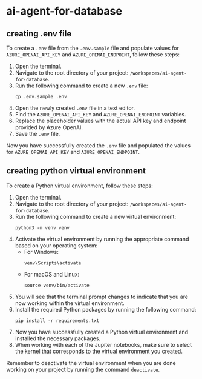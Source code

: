 # ai-agent-for-database

## creating .env file

To create a `.env` file from the `.env.sample` file and populate values for `AZURE_OPENAI_API_KEY` and `AZURE_OPENAI_ENDPOINT`, follow these steps:

1. Open the terminal.
2. Navigate to the root directory of your project: `/workspaces/ai-agent-for-database`.
3. Run the following command to create a new `.env` file:
    ```
    cp .env.sample .env
    ```
4. Open the newly created `.env` file in a text editor.
5. Find the `AZURE_OPENAI_API_KEY` and `AZURE_OPENAI_ENDPOINT` variables.
6. Replace the placeholder values with the actual API key and endpoint provided by Azure OpenAI.
7. Save the `.env` file.

Now you have successfully created the `.env` file and populated the values for `AZURE_OPENAI_API_KEY` and `AZURE_OPENAI_ENDPOINT`.

## creating python virtual environment
To create a Python virtual environment, follow these steps:

1. Open the terminal.
2. Navigate to the root directory of your project: `/workspaces/ai-agent-for-database`.
3. Run the following command to create a new virtual environment:
    ```
    python3 -m venv venv
    ```
4. Activate the virtual environment by running the appropriate command based on your operating system:
    - For Windows:
      ```
      venv\Scripts\activate
      ```
    - For macOS and Linux:
      ```
      source venv/bin/activate
      ```
5. You will see that the terminal prompt changes to indicate that you are now working within the virtual environment.
6. Install the required Python packages by running the following command:
    ```
    pip install -r requirements.txt
    ```
7. Now you have successfully created a Python virtual environment and installed the necessary packages.
8. When working with each of the Jupiter notebooks, make sure to select the kernel that corresponds to the virtual environment you created.

Remember to deactivate the virtual environment when you are done working on your project by running the command `deactivate`.
